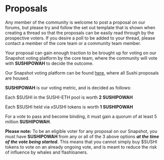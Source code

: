 # Proposals

Any member of the community is welcome to post a proposal on our forums, but please try and follow the set out template that is shown when creating a thread so that the proposals can be easily read through by the prospective voters. If you desire a poll to be added to your thread, please contact a member of the core team or a community team member.

Your proposal can gain enough traction to be brought up for voting on our Snapshot voting platform by the core team, where the community will vote with **SUSHIPOWAH** to decide the outcome.

Our Snapshot voting platform can be found [here](https://snapshot.org/#/sushigov.eth), where all Sushi proposals are housed.

**SUSHIPOWAH** is our voting metric, and is decided as follows:

Each $SUSHI in the SUSHI-ETH pool is worth **2 SUSHIPOWAH**

Each $SUSHI held via xSUSHI tokens is worth **1 SUSHIPOWAH**

For a vote to pass and become binding, it must gain a quorum of at least 5 million **SUSHIPOWAH**.

**Please note:** To be an eligible voter for any proposal on our Snapshot, you must have **SUSHIPOWAH** from any or all of the 3 above options **_at the time of the vote being started._** This means that you cannot simply buy $SUSHI tokens to vote on an already ongoing vote, and is meant to reduce the risk of influence by whales and flashloaners.
